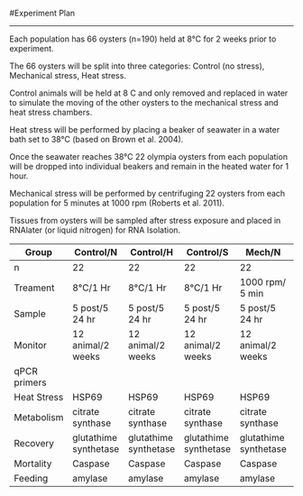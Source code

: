 #Experiment Plan
____

Each population has 66 oysters (n=190) held at 8&deg;C for 2 weeks prior to experiment. 

The 66 oysters will be split into three categories: Control (no stress), Mechanical stress, Heat stress.  

Control animals will be held at 8 C and only removed and replaced in water to simulate the moving of the other oysters to the mechanical stress and heat stress chambers. 

Heat stress will be performed by placing a beaker of seawater in a water bath set to 38&deg;C (based on Brown et al. 2004). 

Once the seawater reaches 38&deg;C 22 olympia oysters from each population will be dropped into individual beakers and remain in the heated water for 1 hour. 

Mechanical stress will be performed by centrifuging 22 oysters from each population for 5 minutes at 1000 rpm (Roberts et al. 2011). 

Tissues from oysters will be sampled after stress exposure and placed in RNAlater (or liquid nitrogen) for RNA Isolation. 

| Group | Control/N | Control/H | Control/S | Mech/N | Mech/H | Mech/S | Heat/N | Heat/H | Heat/S |
|--------------|-----------------------|-----------------------|-----------------------|-----------------------|-----------------------|-----------------------|-----------------------|-----------------------|-----------------------|
| n | 22 | 22 | 22 | 22 | 22 | 22 | 22 | 22 | 22 |
| Treament | 8&deg;C/1 Hr | 8&deg;C/1 Hr | 8&deg;C/1 Hr | 1000 rpm/ 5 min | 1000 rpm/ 5 min | 1000 rpm/ 5 min | 38&deg;C/ 1 hr | 38&deg;C/ 1 hr | 38&deg;C/ 1 hr |
| Sample | 5 post/5 24 hr | 5 post/5 24 hr | 5 post/5 24 hr | 5 post/5 24 hr | 5 post/5 24 hr | 5 post/5 24 hr | 5 post/5 24 hr | 5 post/5 24 hr | 5 post/5 24 hr |
| Monitor | 12 animal/2 weeks | 12 animal/2 weeks | 12 animal/2 weeks | 12 animal/2 weeks | 12 animal/2 weeks | 12 animal/2 weeks | 12 animal/2 weeks | 12 animal/2 weeks | 12 animal/2 weeks |
| qPCR primers |  |  |  |  |  |  |  |  |  |
| Heat Stress | HSP69 | HSP69 | HSP69 | HSP69 | HSP69 | HSP69 | HSP69 | HSP69 | HSP69 |
| Metabolism | citrate synthase | citrate synthase | citrate synthase | citrate synthase | citrate synthase | citrate synthase | citrate synthase | citrate synthase | citrate synthase |
| Recovery | glutathime synthetase | glutathime synthetase | glutathime synthetase | glutathime synthetase | glutathime synthetase | glutathime synthetase | glutathime synthetase | glutathime synthetase | glutathime synthetase |
| Mortality | Caspase | Caspase | Caspase | Caspase | Caspase | Caspase | Caspase | Caspase | Caspase |
| Feeding | amylase | amylase | amylase | amylase | amylase | amylase | amylase | amylase | amylase |